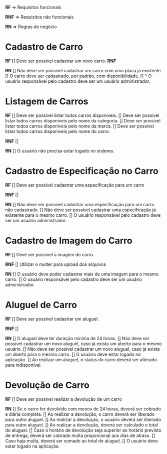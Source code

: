 **RF** => Requisitos funcionais

**RNF** => Requisitos não funcionais

**RN** => Regras de negócio

# Cadastro de Carro

**RF**
[] Deve ser possível cadastrar um novo carro.
**RNF**

**RN**
[] Não deve ser possível cadastrar um carro com uma placa já existente.
[] O carro deve ser cadastrado, por padrão, com disponibilidade.
[] * O usuário responsável pelo cadastro deve ser um usuário administrador.

# Listagem de Carros

**RF**
[] Deve ser possível listar todos carros disponíveis.
[] Deve ser possível listar todos carros disponíveis pelo nome da categoria.
[] Deve ser possível listar todos carros disponíveis pelo nome da marca.
[] Deve ser possível listar todos carros disponíveis pelo nome do carro.

**RNF**
[]

**RN**
[] O usuário não precisa estar logado no sistema.

# Cadastro de Especificação no Carro

**RF**
[] Deve ser possível cadastrar uma especificação para um carro

**RNF**
[]

**RN**
[] Não deve ser possível cadastrar uma especificação para um carro não cadastrado.
[] Não deve ser possível cadastrar uma especificação já existente para o mesmo carro.
[] O usuário responsável pelo cadastro deve ser um usuário administrador.

# Cadastro de Imagem do Carro

**RF**
[] Deve ser possível a imagem do carro.

**RNF**
[] Utilizar o multer para upload dos arquivos

**RN**
[] O usuário deve poder cadastrar mais de uma imagem para o mesmo carro.
[] O usuário responsável pelo cadastro deve ser um usuário administrador.

# Aluguel de Carro

**RF**
[] Deve ser possível cadastrar um aluguel.

**RNF**
[]

**RN**
[] O aluguel deve ter duração mínima de 24 horas.
[] Não deve ser possível cadastrar um novo aluguel, caso já exista um aberto para o mesmo usuário.
[] Não deve ser possível cadastrar um novo aluguel, caso já exista um aberto para o mesmo carro.
[] O usuário deve estar logado na aplicação.
[] Ao realizar um aluguel, o status do carro deverá ser alterado para indisponível.

# Devolução de Carro

**RF**
[] Deve ser possível realizar a devolução de um carro

**RN**
[] Se o carro for devolvido com menos de 24 horas, deverá ser cobrado a diária completa.
[] Ao realizar a devolução, o carro deverá ser liberado para outro aluguel.
[] Ao realizar a devolução, o usuário deverá ser liberado para outro aluguel.
[] Ao realizar a devolução, deverá ser calculado o total do aluguel.
[] Caso o horário de devolução seja superior ao horário previsto de entrega, deverá ser cobrado multa proporcional aos dias de atraso.
[] Caso haja multa, deverá ser somado ao total do aluguel.
[] O usuário deve estar logado na aplicação.
